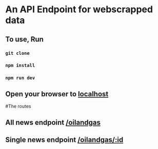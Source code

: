 # An API Endpoint for webscrapped data

## To use, Run

### `git clone`

### `npm install`

### `npm run dev`

## Open your browser to [localhost](http://localhost:3000/oilandgas)

#The routes

## All news endpoint [/oilandgas](http://localhost:3000/oilandgas)

## Single news endpoint [/oilandgas/:id](http://localhost:3000/oilandgas/5555550000000/)

